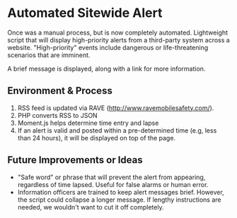 # Automated Sitewide Alert

Once was a manual process, but is now completely automated. Lightweight script that will display high-priority alerts from a third-party system across a website. "High-priority" events include dangerous or life-threatening scenarios that are imminent.

A brief message is displayed, along with a link for more information.

## Environment & Process

1. RSS feed is updated via RAVE (http://www.ravemobilesafety.com/).
2. PHP converts RSS to JSON 
3. Moment.js helps determine time entry and lapse
4. If an alert is valid and posted within a pre-determined time (e.g, less than 24 hours), it will be displayed on top of the page.

## Future Improvements or Ideas

- "Safe word" or phrase that will prevent the alert from appearing, regardless of time lapsed. Useful for false alarms or human error.
- Information officers are trained to keep alert messages brief. However, the script could collapse a longer message. If lengthy instructions are needed, we wouldn't want to cut it off completely.